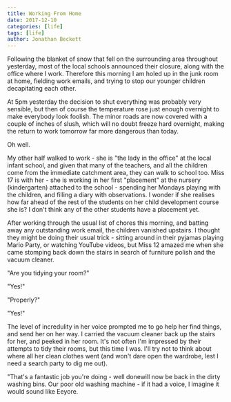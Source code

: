 ```yaml
---
title: Working From Home
date: 2017-12-10
categories: [life]
tags: [life]
author: Jonathan Beckett
---
```


Following the blanket of snow that fell on the surrounding area throughout yesterday, most of the local schools announced their closure, along with the office where I work. Therefore this morning I am holed up in the junk room at home, fielding work emails, and trying to stop our younger children decapitating each other.

At 5pm yesterday the decision to shut everything was probably very sensible, but then of course the temperature rose just enough overnight to make everybody look foolish. The minor roads are now covered with a couple of inches of slush, which will no doubt freeze hard overnight, making the return to work tomorrow far more dangerous than today.

Oh well.

My other half walked to work - she is "the lady in the office" at the local infant school, and given that many of the teachers, and all the children come from the immediate catchment area, they can walk to school too. Miss 17 is with her - she is working in her first "placement" at the nursery (kindergarten) attached to the school - spending her Mondays playing with the children, and filling a diary with observations. I wonder if she realises how far ahead of the rest of the students on her child development course she is? I don't think any of the other students have a placement yet.

After working through the usual list of chores this morning, and batting away any outstanding work email, the children vanished upstairs. I thought they might be doing their usual trick - sitting around in their pyjamas playing Mario Party, or watching YouTube videos, but Miss 12 amazed me when she came stomping back down the stairs in search of furniture polish and the vacuum cleaner.

"Are you tidying your room?"

"Yes!"

"Properly?"

"Yes!"

The level of incredulity in her voice prompted me to go help her find things, and send her on her way. I carried the vacuum cleaner back up the stairs for her, and peeked in her room. It's not often I'm impressed by their attempts to tidy their rooms, but this time I was. I'll try not to think about where all her clean clothes went (and won't dare open the wardrobe, lest I need a search party to dig me out).

"That's a fantastic job you're doing - well donewill now be back in the dirty washing bins. Our poor old washing machine - if it had a voice, I imagine it would sound like Eeyore.
